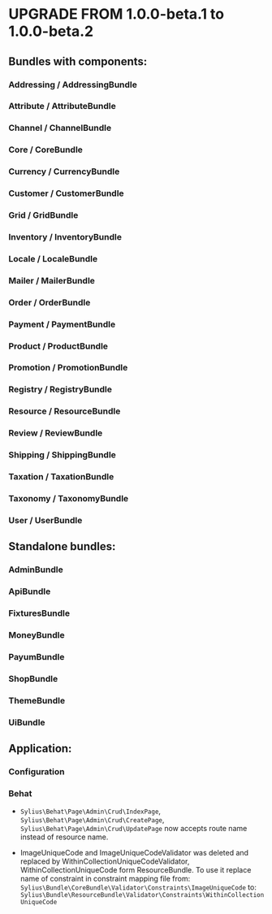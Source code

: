 # UPGRADE FROM 1.0.0-beta.1 to 1.0.0-beta.2

## Bundles with components:

### Addressing / AddressingBundle

### Attribute / AttributeBundle

### Channel / ChannelBundle

### Core / CoreBundle

### Currency / CurrencyBundle

### Customer / CustomerBundle

### Grid / GridBundle

### Inventory / InventoryBundle

### Locale / LocaleBundle

### Mailer / MailerBundle

### Order / OrderBundle

### Payment / PaymentBundle

### Product / ProductBundle

### Promotion / PromotionBundle

### Registry / RegistryBundle

### Resource / ResourceBundle

### Review / ReviewBundle

### Shipping / ShippingBundle

### Taxation / TaxationBundle

### Taxonomy / TaxonomyBundle

### User / UserBundle

## Standalone bundles:

### AdminBundle

### ApiBundle

### FixturesBundle

### MoneyBundle

### PayumBundle

### ShopBundle

### ThemeBundle

### UiBundle

## Application:

### Configuration

### Behat

* `Sylius\Behat\Page\Admin\Crud\IndexPage`, `Sylius\Behat\Page\Admin\Crud\CreatePage`, `Sylius\Behat\Page\Admin\Crud\UpdatePage` now accepts route name instead of resource name.

* ImageUniqueCode and ImageUniqueCodeValidator was deleted and replaced by WithinCollectionUniqueCodeValidator, WithinCollectionUniqueCode form ResourceBundle.
  To use it replace name of constraint in constraint mapping file from: `Sylius\Bundle\CoreBundle\Validator\Constraints\ImageUniqueCode`
  to: `Sylius\Bundle\ResourceBundle\Validator\Constraints\WithinCollectionUniqueCode`
